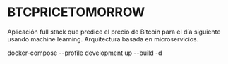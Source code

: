 # BTCPRICETOMORROW

Aplicación full stack que predice el precio de Bitcoin para el día siguiente usando machine learning. Arquitectura basada en microservicios.


docker-compose --profile development up --build -d